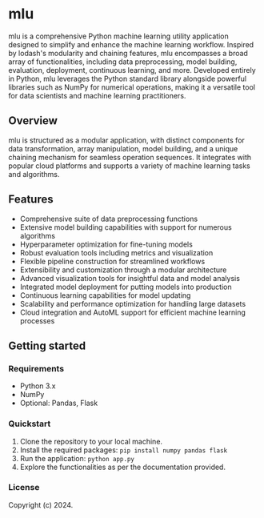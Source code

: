 # mlu

mlu is a comprehensive Python machine learning utility application designed to simplify and enhance the machine learning workflow. Inspired by lodash's modularity and chaining features, mlu encompasses a broad array of functionalities, including data preprocessing, model building, evaluation, deployment, continuous learning, and more. Developed entirely in Python, mlu leverages the Python standard library alongside powerful libraries such as NumPy for numerical operations, making it a versatile tool for data scientists and machine learning practitioners.

## Overview

mlu is structured as a modular application, with distinct components for data transformation, array manipulation, model building, and a unique chaining mechanism for seamless operation sequences. It integrates with popular cloud platforms and supports a variety of machine learning tasks and algorithms.

## Features

- Comprehensive suite of data preprocessing functions
- Extensive model building capabilities with support for numerous algorithms
- Hyperparameter optimization for fine-tuning models
- Robust evaluation tools including metrics and visualization
- Flexible pipeline construction for streamlined workflows
- Extensibility and customization through a modular architecture
- Advanced visualization tools for insightful data and model analysis
- Integrated model deployment for putting models into production
- Continuous learning capabilities for model updating
- Scalability and performance optimization for handling large datasets
- Cloud integration and AutoML support for efficient machine learning processes

## Getting started

### Requirements

- Python 3.x
- NumPy
- Optional: Pandas, Flask

### Quickstart

1. Clone the repository to your local machine.
2. Install the required packages: `pip install numpy pandas flask`
3. Run the application: `python app.py`
4. Explore the functionalities as per the documentation provided.

### License

Copyright (c) 2024.